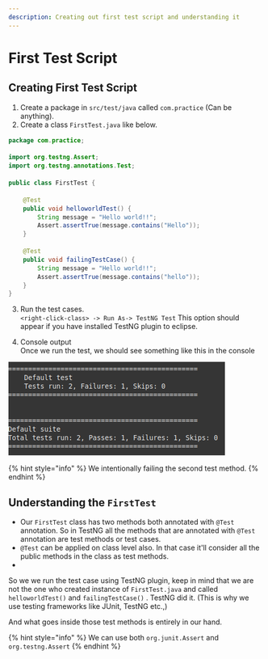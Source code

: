 ```yaml
---
description: Creating out first test script and understanding it
---
```


# First Test Script

## Creating First Test Script

1. Create a package in `src/test/java` called `com.practice` \(Can be anything\).
2. Create a class `FirstTest.java` like below.

```java
package com.practice;

import org.testng.Assert;
import org.testng.annotations.Test;

public class FirstTest {

	@Test
	public void helloworldTest() {
		String message = "Hello world!!";
		Assert.assertTrue(message.contains("Hello"));
	}
	
	@Test
	public void failingTestCase() {
		String message = "Hello world!!";
		Assert.assertTrue(message.contains("hello"));
	}
}
```

3. Run the test cases.  
`<right-click-class> -> Run As-> TestNG Test` This option should appear if you have installed TestNG plugin to eclipse.

4.  Console output  
Once we run the test, we should see something like this in the console

![Console Output](../.gitbook/assets/screenshot-from-2020-10-17-14-21-55.png)

{% hint style="info" %}
We intentionally failing the second test method.
{% endhint %}

## Understanding the `FirstTest`

* Our `FirstTest` class has two methods both annotated with `@Test` annotation. So in TestNG all the methods that are annotated with `@Test` annotation are test methods or test cases.
* `@Test` can be applied on class level also. In that case it'll consider all the public methods in the class as test methods.
* 
So we we run the test case using TestNG plugin, keep in mind that we are not the one who created instance of `FirstTest.java` and called `helloworldTest()` and `failingTestCase()` . TestNG did it. \(This is why we use testing frameworks like JUnit, TestNG etc.,\)

And what goes inside those test methods is entirely in our hand.

{% hint style="info" %}
 We can use both `org.junit.Assert` and  `org.testng.Assert`
{% endhint %}

